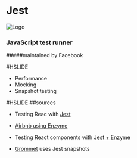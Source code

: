 # Jest
![Logo](https://cdn.auth0.com/blog/testing-react-with-jest/logo.png)

### JavaScript test runner
#####maintained by Facebook

#HSLIDE
- Performance <!-- .element: class="fragment" -->
- Mocking <!-- .element: class="fragment" -->
- Snapshot testing <!-- .element: class="fragment" -->


#HSLIDE
##sources

- Testing Reac with [Jest](https://auth0.com/blog/testing-react-applications-with-jest/?utm_source=echojs&utm_medium=sc&utm_campaign=testing_react_jest)

- [Airbnb using Enzyme](https://medium.com/airbnb-engineering/enzyme-javascript-testing-utilities-for-react-a417e5e5090f#.e8xj686ds)

- Testing React components with [Jest + Enzyme](https://hackernoon.com/testing-react-components-with-jest-and-enzyme-41d592c174f#.q489aotk8)

- [Grommet](https://blog.grommet.io/post/2016/09/01/how-we-landed-on-jest-snapshot-testing-for-javascript) uses Jest snapshots
